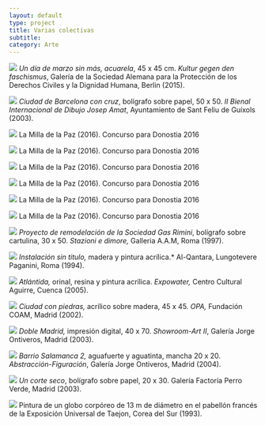 ```yaml
---
layout: default
type: project
title: Varias colectivas
subtitle:
category: Arte
---
```


![](16.jpg)
*Un día de marzo sin más, acuarela*, 45 x 45 cm. *Kultur gegen den faschismus*, Galería de la Sociedad Alemana para la Protección de los Derechos Civiles y la Dignidad Humana, Berlin (2015).

![](01.jpg)
*Ciudad de Barcelona con cruz*, bolígrafo sobre papel, 50 x 50. *II Bienal Internacional de Dibujo Josep Amat*, Ayuntamiento de Sant Feliu de Guíxols (2003).

![](10.jpg)
La Milla de la Paz (2016). Concurso para Donostia 2016

![](11.jpg)
La Milla de la Paz (2016). Concurso para Donostia 2016

![](12.jpg)
La Milla de la Paz (2016). Concurso para Donostia 2016

![](13.jpg)
La Milla de la Paz (2016). Concurso para Donostia 2016

![](14.jpg)
La Milla de la Paz (2016). Concurso para Donostia 2016

![](15.jpg)
La Milla de la Paz (2016). Concurso para Donostia 2016

![](02.jpg)
*Proyecto de remodelación de la Sociedad Gas Rimini*, bolígrafo sobre cartulina, 30 x 50. *Stazioni e dimore,* Galleria A.A.M, Roma (1997).

![](03.jpg)
*Instalación sin titulo,* madera y pintura acrílica.* Al-Qantara, Lungotevere Paganini, Roma (1994).

![](04.jpg)
*Atlántida,* orinal, resina y pintura acrílica. *Expowater,* Centro Cultural Aguirre, Cuenca (2005).

![](05.jpg)
*Ciudad con piedras,* acrílico sobre madera, 45 x 45. *OPA,* Fundación COAM, Madrid (2002).

![](06.jpg)
*Doble Madrid,* impresión digital, 40 x 70. *Showroom-Art II*, Galería Jorge Ontiveros, Madrid (2003).

![](07.jpg)
*Barrio Salamanca 2,* aguafuerte y aguatinta, mancha 20 x 20. *Abstracción-Figuración*, Galería Jorge Ontiveros, Madrid (2004).

![](08.jpg)
*Un corte seco*, bolígrafo sobre papel, 20 x 30. Galería Factoría Perro Verde, Madrid (2003).

![](09.jpg)
Pintura de un globo corpóreo de 13 m de diámetro en el pabellón francés de la Exposición Universal de Taejon, Corea del Sur (1993).
